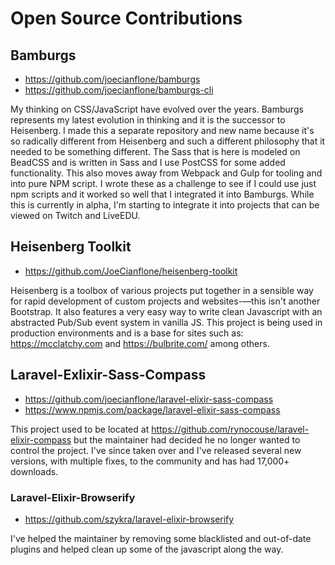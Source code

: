 # Open Source Contributions

## Bamburgs
+ https://github.com/joecianflone/bamburgs
+ https://github.com/joecianflone/bamburgs-cli

My thinking on CSS/JavaScript have evolved over the years. Bamburgs represents my latest evolution in thinking and it is the successor to Heisenberg. I made this a separate repository and new name because it's so radically different from Heisenberg and such a different philosophy that it needed to be something different. The Sass that is here is modeled on BeadCSS and is written in Sass and I use PostCSS for some added functionality. This also moves away from Webpack and Gulp for tooling and into pure NPM script. I wrote these as a challenge to see if I could use just npm scripts and it worked so well that I integrated it into Bamburgs. While this is currently in alpha, I'm starting to integrate it into projects that can be viewed on Twitch and LiveEDU.

## Heisenberg Toolkit
+ https://github.com/JoeCianflone/heisenberg-toolkit

Heisenberg is a toolbox of various projects put together in a sensible way for rapid development of custom projects and websites-—this isn't another Bootstrap. It also features a very easy way to write clean Javascript with an abstracted Pub/Sub event system in vanilla JS. This project is being used in production environments and is a base for sites such as: https://mcclatchy.com and https://bulbrite.com/ among others.

## Laravel-Exlixir-Sass-Compass
+ https://github.com/joecianflone/laravel-elixir-sass-compass
+ https://www.npmjs.com/package/laravel-elixir-sass-compass

This project used to be located at https://github.com/rynocouse/laravel-elixir-compass but the maintainer had decided he no longer wanted to control the project. I've since taken over and I've released several new versions, with multiple fixes, to the community and has had 17,000+ downloads.

### Laravel-Elixir-Browserify
+ https://github.com/szykra/laravel-elixir-browserify

I've helped the maintainer by removing some blacklisted and out-of-date plugins and helped clean up some of the javascript along the way.